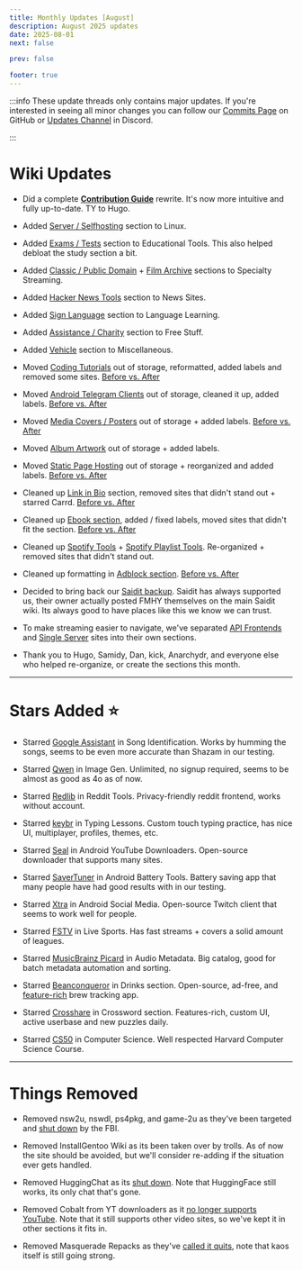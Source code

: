 ```yaml
---
title: Monthly Updates [August]
description: August 2025 updates
date: 2025-08-01
next: false

prev: false

footer: true
---
```


<Post authors="nbats"/>

:::info
These update threads only contains major updates. If you're interested
in seeing all minor changes you can follow our
[Commits Page](https://github.com/fmhy/FMHYedit/commits/main) on GitHub or
[Updates Channel](https://redd.it/17f8msf) in Discord.

:::
# Wiki Updates

- Did a complete **[Contribution Guide](https://fmhy.pages.dev/other/contributing)** rewrite. It's now more intuitive and fully up-to-date. TY to Hugo.

- Added [Server / Selfhosting](https://fmhy.net/linuxguide#server-selfhosting) section to Linux.

- Added [Exams / Tests](https://fmhy.net/edupiracyguide#exams-tests) section to Educational Tools. This also helped debloat the study section a bit.

- Added [Classic / Public Domain](https://fmhy.net/videopiracyguide#classics-public-domain) + [Film Archive](https://fmhy.net/videopiracyguide#film-archives) sections to Specialty Streaming.

- Added [Hacker News Tools](https://fmhy.pages.dev/miscguide#hacker-news-tools) section to News Sites.

- Added [Sign Language](https://fmhy.net/edupiracyguide#sign-language) section to Language Learning.

- Added [Assistance / Charity](https://fmhy.net/miscguide#assistance-charity) section to Free Stuff.

- Added [Vehicle](https://fmhy.net/miscguide#vehicle) section to Miscellaneous.

- Moved [Coding Tutorials](https://fmhy.net/edupiracyguide#coding-tutorials) out of storage, reformatted, added labels and removed some sites. [Before vs. After](https://i.ibb.co/0VVhmrrT/image.png)

- Moved [Android Telegram Clients](https://fmhy.net/android-iosguide#telegram-clients) out of storage, cleaned it up, added labels. [Before vs. After](https://i.ibb.co/276xNQWS/image.png)

- Moved [Media Covers / Posters](https://fmhy.net/img-tools#media-covers-posters) out of storage + added labels. [Before vs. After](https://i.ibb.co/DDrN5zDt/image.png)

- Moved [Album Artwork](https://fmhy.net/audiopiracyguide#album-artwork) out of storage + added labels.

- Moved [Static Page Hosting](https://fmhy.net/devtools#static-page-hosting) out of storage + reorganized and added labels. [Before vs. After](https://i.ibb.co/Kpq1shtP/Untitled.png)

- Cleaned up [Link in Bio](https://fmhy.net/internet-tools#link-in-bio) section, removed sites that didn't stand out + starred Carrd. [Before vs. After](https://i.ibb.co/8gfjXg2G/image.png)

- Cleaned up [Ebook section](https://fmhy.net/readingpiracyguide#ebooks), added / fixed labels, moved sites that didn't fit the section. [Before vs. After](https://i.ibb.co/0yYcZQWW/Untitled.jpg)

- Cleaned up [Spotify Tools](https://fmhy.net/audiopiracyguide#spotify-tools) + [Spotify Playlist Tools](https://fmhy.net/audiopiracyguide#playlist-tools). Re-organized + removed sites that didn't stand out.

- Cleaned up formatting in [Adblock section](https://fmhy.net/adblockvpnguide#adblocking). [Before vs. After](https://i.ibb.co/0jcysGV3/Adblock-Before.png)

- Decided to bring back our [Saidit backup](https://saidit.net/s/freemediaheckyeah/wiki/index). Saidit has always supported us, their owner actually posted FMHY themselves on the main Saidit wiki. Its always good to have places like this we know we can trust.

- To make streaming easier to navigate, we've separated [API Frontends](https://fmhy.net/videopiracyguide#api-frontends) and [Single Server](https://fmhy.net/videopiracyguide#single-server) sites into their own sections. 

- Thank you to Hugo, Samidy, Dan, kick, Anarchydr, and everyone else who helped re-organize, or create the sections this month.

***

# Stars Added ⭐

- Starred [Google Assistant](https://fmhy.net/audiopiracyguide#song-identification) in Song Identification. Works by humming the songs, seems to be even more accurate than Shazam in our testing.

- Starred [Qwen](https://fmhy.net/ai#image-generation) in Image Gen. Unlimited, no signup required, seems to be almost as good as 4o as of now.

- Starred [Redlib](https://fmhy.net/social-media-tools#reddit-tools) in Reddit Tools. Privacy-friendly reddit frontend, works without account. 

- Starred [keybr](https://fmhy.net/text-tools#typing-lessons) in Typing Lessons. Custom touch typing practice, has nice UI, multiplayer, profiles, themes, etc.

- Starred [Seal](https://fmhy.net/android-iosguide#android-youtube-apps) in Android YouTube Downloaders. Open-source downloader that supports many sites.

- Starred [SaverTuner](https://fmhy.net/android-iosguide#battery-tools) in Android Battery Tools. Battery saving app that many people have had good results with in our testing.

- Starred [Xtra](https://fmhy.net/android-iosguide#social-media-apps) in Android Social Media. Open-source Twitch client that seems to work well for people.

- Starred [FSTV](https://fmhy.net/videopiracyguide#live-sports) in Live Sports. Has fast streams + covers a solid amount of leagues.

- Starred [MusicBrainz Picard](https://fmhy.net/audiopiracyguide#audio-metadata) in Audio Metadata. Big catalog, good for batch metadata automation and sorting.

- Starred [Beanconqueror](https://fmhy.net/miscguide#drinks) in Drinks section. Open-source, ad-free, and [feature-rich](https://i.ibb.co/1GkdXk4N/image.png) brew tracking app.

- Starred [Crosshare](https://fmhy.net/gamingpiracyguide#crosswords) in Crossword section. Features-rich, custom UI, active userbase and new puzzles daily.

- Starred [CS50](https://fmhy.net/edupiracyguide#computer-science) in Computer Science. Well respected Harvard Computer Science Course.

***
 
# Things Removed

- Removed nsw2u, nswdl, ps4pkg, and game-2u as they've been targeted and [shut down](https://torrentfreak.com/fbi-seizes-gaming-piracy-domains-including-pre-release-target-nsw2u/) by the FBI.

- Removed InstallGentoo Wiki as its been taken over by trolls. As of now the site should be avoided, but we'll consider re-adding if the situation ever gets handled.

- Removed HuggingChat as its [shut down](https://x.com/julien_c/status/1940082259287069089). Note that HuggingFace still works, its only chat that's gone.

- Removed Cobalt from YT downloaders as it [no longer supports YouTube](https://x.com/justusecobalt/status/1943279590178230618). Note that it still supports other video sites, so we've kept it in other sections it fits in.

- Removed Masquerade Repacks as they've [called it quits](https://i.ibb.co/0pndbGNP/image.png), note that kaos itself is still going strong.
